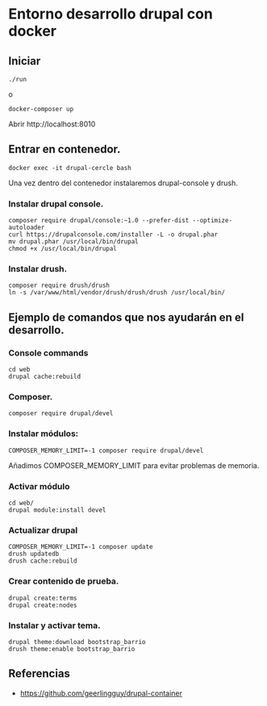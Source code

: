 # Entorno desarrollo drupal con docker

## Iniciar 

`./run`

o

`docker-composer up`

Abrir http://localhost:8010

## Entrar en contenedor.

`docker exec -it drupal-cercle bash`

Una vez dentro del contenedor instalaremos drupal-console y drush.

### Instalar drupal console.

```
composer require drupal/console:~1.0 --prefer-dist --optimize-autoloader
curl https://drupalconsole.com/installer -L -o drupal.phar
mv drupal.phar /usr/local/bin/drupal
chmod +x /usr/local/bin/drupal
```

### Instalar drush.

```
composer require drush/drush
ln -s /var/www/html/vendor/drush/drush/drush /usr/local/bin/
```

## Ejemplo de comandos que nos ayudarán en el desarrollo.

### Console commands

```
cd web
drupal cache:rebuild
```
### Composer.

```
composer require drupal/devel
```

### Instalar módulos:

```
COMPOSER_MEMORY_LIMIT=-1 composer require drupal/devel
```

Añadimos COMPOSER_MEMORY_LIMIT para evitar problemas de memoria.

### Activar módulo

```
cd web/
drupal module:install devel
```

### Actualizar drupal

```
COMPOSER_MEMORY_LIMIT=-1 composer update
drush updatedb
drush cache:rebuild
```

### Crear contenido de prueba.

```
drupal create:terms
drupal create:nodes
```

### Instalar y activar tema.

```
drupal theme:download bootstrap_barrio
drush theme:enable bootstrap_barrio
```

## Referencias

- https://github.com/geerlingguy/drupal-container
